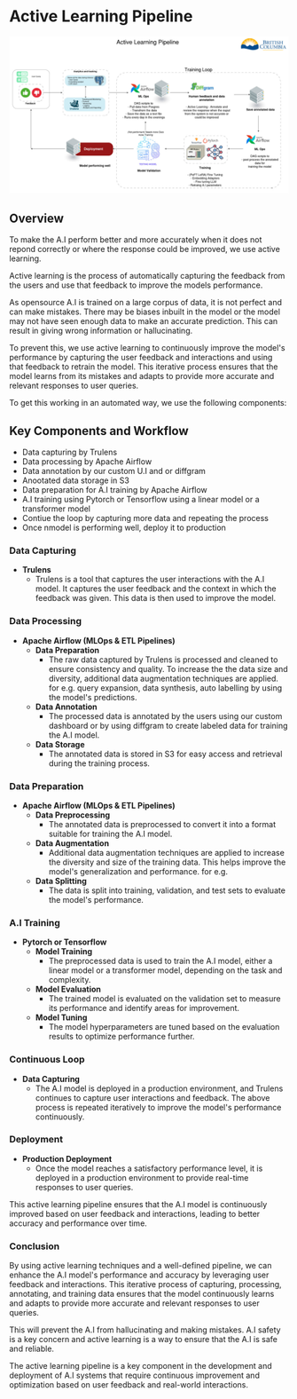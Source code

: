 # Active Learning Pipeline

![Active Learning Pipeline](../../assets/active_learning.jpg)

## Overview
To make the A.I perform better and more accurately when it does not repond correctly or where the response could be improved, we use active learning. 

Active learning is the process of automatically capturing the feedback from the users and use that feedback to improve the models performance. 

As opensource A.I is trained on a large corpus of data, it is not perfect and can make mistakes. There may be biases inbuilt in the model or the model may not have seen enough data to make an accurate prediction. This can result in giving wrong information or hallucinating.

To prevent this, we use active learning to continuously improve the model's performance by capturing the user feedback and interactions and using that feedback to retrain the model. This iterative process ensures that the model learns from its mistakes and adapts to provide more accurate and relevant responses to user queries.

To get this working in an automated way, we use the following components:

## Key Components and Workflow
- Data capturing by Trulens
- Data processing by Apache Airflow
- Data annotation by our custom U.I and or diffgram
- Anootated data storage in S3
- Data preparation for A.I training by Apache Airflow
- A.I training using Pytorch or Tensorflow using a linear model or a transformer model
- Contiue the loop by capturing more data and repeating the process
- Once nmodel is performing well, deploy it to production

### Data Capturing
- **Trulens**
  - Trulens is a tool that captures the user interactions with the A.I model. It captures the user feedback and the context in which the feedback was given. This data is then used to improve the model.

### Data Processing
- **Apache Airflow (MLOps & ETL Pipelines)**
  - **Data Preparation**
    - The raw data captured by Trulens is processed and cleaned to ensure consistency and quality. To increase the the data size and diversity, additional data augmentation techniques are applied. 
    for e.g. query expansion, data synthesis, auto labelling by using the model's predictions.
  - **Data Annotation**
    - The processed data is annotated by the users using our custom dashboard or by using diffgram to create labeled data for training the A.I model.
  - **Data Storage**
    - The annotated data is stored in S3 for easy access and retrieval during the training process.

### Data Preparation
- **Apache Airflow (MLOps & ETL Pipelines)**
  - **Data Preprocessing**
    - The annotated data is preprocessed to convert it into a format suitable for training the A.I model.
  - **Data Augmentation**
    - Additional data augmentation techniques are applied to increase the diversity and size of the training data. This helps improve the model's generalization and performance.
    for e.g. 
  - **Data Splitting**
    - The data is split into training, validation, and test sets to evaluate the model's performance.

### A.I Training
- **Pytorch or Tensorflow**
  - **Model Training**
    - The preprocessed data is used to train the A.I model, either a linear model or a transformer model, depending on the task and complexity.
  - **Model Evaluation**
    - The trained model is evaluated on the validation set to measure its performance and identify areas for improvement.
  - **Model Tuning**
    - The model hyperparameters are tuned based on the evaluation results to optimize performance further.

### Continuous Loop
- **Data Capturing**
  - The A.I model is deployed in a production environment, and Trulens continues to capture user interactions and feedback.
  The above process is repeated iteratively to improve the model's performance continuously.

### Deployment
- **Production Deployment**
  - Once the model reaches a satisfactory performance level, it is deployed in a production environment to provide real-time responses to user queries.

This active learning pipeline ensures that the A.I model is continuously improved based on user feedback and interactions, leading to better accuracy and performance over time.

### Conclusion
By using active learning techniques and a well-defined pipeline, we can enhance the A.I model's performance and accuracy by leveraging user feedback and interactions. This iterative process of capturing, processing, annotating, and training data ensures that the model continuously learns and adapts to provide more accurate and relevant responses to user queries. 

This will prevent the A.I from hallucinating and making mistakes. A.I safety is a key concern and active learning is a way to ensure that the A.I is safe and reliable.

 The active learning pipeline is a key component in the development and deployment of A.I systems that require continuous improvement and optimization based on user feedback and real-world interactions.
